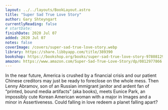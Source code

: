 ```yaml
---
layout: ../../layouts/BookLayout.astro
title: "Super Sad True Love Story"
author: Gary Shteyngart
currentlyReading: false
# startDate:
finishDate: 2020 Jul 07
added: 2020 Jul 07
notes: false
coverImage: /covers/super-sad-true-love-story.webp
library: https://share.libbyapp.com/title/389390
bookshop: https://bookshop.org/books/super-sad-true-love-story-9780812977868/9780812977868
amazon: https://www.amazon.com/Super-Sad-True-Love-Story/dp/0812977866
---
```


In the near future, America is crushed by a financial crisis and our patient Chinese creditors may just be ready to foreclose on the whole mess. Then Lenny Abramov, son of an Russian immigrant janitor and ardent fan of “printed, bound media artifacts” (aka books), meets Eunice Park, an impossibly cute Korean American woman with a major in Images and a minor in Assertiveness. Could falling in love redeem a planet falling apart?

<!-- ### Notes & Highlights -->
